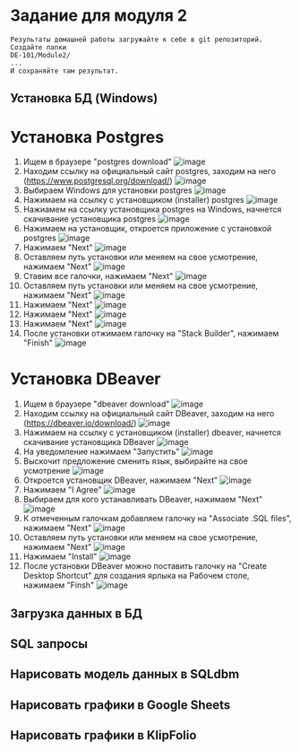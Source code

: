 # Задание для модуля 2

```
Результаты домашней работы загружайте к себе в git репозиторий. Создайте папки
DE-101/Module2/
...
И сохраняйте там результат.
```

## Установка БД (Windows)
# Установка Postgres
1. Ищем в браузере "postgres download"
![image](https://github.com/NikTomski/data-engineering/assets/142725457/48ed4f91-91a3-471a-8932-a2e9dbbb6ff8)
2. Находим ссылку на официальный сайт postgres, заходим на него (https://www.postgresql.org/download/)
![image](https://github.com/NikTomski/data-engineering/assets/142725457/db2f9f96-2759-4eaf-ac7b-565946396e6c)
3. Выбираем Windows для установки postgres
![image](https://github.com/NikTomski/data-engineering/assets/142725457/8d0b5d2e-11ee-4bac-b670-a37727854185)
4. Нажимаем на ссылку с установщиком (installer) postgres
![image](https://github.com/NikTomski/data-engineering/assets/142725457/48e1a910-e3f3-4883-8d4a-bb4f0cb01ad0)
5. Нажиамем на ссылку установщика postgres на Windows, начнется скачивание установщика postgres
![image](https://github.com/NikTomski/data-engineering/assets/142725457/878d110d-ea26-41d7-acd8-c7f5a511ece5)
6. Нажимаем на установщик, откроется приложение с установкой postgres
![image](https://github.com/NikTomski/data-engineering/assets/142725457/d06d55d0-0a78-4a23-8a31-9f3f1bb0af98)
7. Нажимаем "Next"
![image](https://github.com/NikTomski/data-engineering/assets/142725457/a4234e05-e8e7-485c-a837-a63ce5500888)
8. Оставляем путь установки или меняем на свое усмотрение, нажимаем "Next"
![image](https://github.com/NikTomski/data-engineering/assets/142725457/ddd3e228-2196-46cd-9dbd-39eca5a180a0)
9. Ставим все галочки, нажимаем "Next"
![image](https://github.com/NikTomski/data-engineering/assets/142725457/59185ded-e063-48b0-9822-77ed8ffe8e97)
10. Оставляем путь установки или меняем на свое усмотрение, нажимаем "Next"
![image](https://github.com/NikTomski/data-engineering/assets/142725457/747430ca-c99f-4243-a4bb-35593ffc0172)
11. Нажимаем "Next"
![image](https://github.com/NikTomski/data-engineering/assets/142725457/a212dfd9-f93c-4dc3-9e81-e7982af3330d)
12. Нажимаем "Next"
![image](https://github.com/NikTomski/data-engineering/assets/142725457/82eb4d29-9a2d-40fa-b963-9cca23bca0d7)
13. Нажимаем "Next"
![image](https://github.com/NikTomski/data-engineering/assets/142725457/18eb36b4-2a2c-47a5-8db4-591ffd902c19)
14. После установки отжимаем галочку на "Stack Builder", нажимаем "Finish"
![image](https://github.com/NikTomski/data-engineering/assets/142725457/bd661ba5-927c-4636-a71e-8bb42dc054c5)

# Установка DBeaver
1. Ищем в браузере "dbeaver download"
![image](https://github.com/NikTomski/data-engineering/assets/142725457/a40ed8b4-dc1f-43e1-8a49-ec757f709314)
2. Находим ссылку на официальный сайт DBeaver, заходим на него (https://dbeaver.io/download/)
![image](https://github.com/NikTomski/data-engineering/assets/142725457/a55cacfa-4782-4069-9870-5b4d1446a16a)
3. Нажимаем на ссылку с установщиком (installer) dbeaver, начнется скачивание установщика DBeaver
![image](https://github.com/NikTomski/data-engineering/assets/142725457/7d7f8a88-a29e-4603-a718-bcf5a4c81546)
4. На уведомление нажимаем "Запустить"
![image](https://github.com/NikTomski/data-engineering/assets/142725457/4591cbbb-73da-42ce-9cc0-f784d9f4a9ae)
5. Выскочит предложение сменить язык, выбирайте на свое усмотрение
![image](https://github.com/NikTomski/data-engineering/assets/142725457/27939980-2008-42e1-bf71-c7441f4c16ad)
6. Откроется установщик DBeaver, нажимаем "Next"
![image](https://github.com/NikTomski/data-engineering/assets/142725457/42328765-a161-4b2c-9e22-0a46ef6ca449)
7. Нажимаем "I Agree"
![image](https://github.com/NikTomski/data-engineering/assets/142725457/225e1e11-7265-43a7-9711-bc4107390512)
8. Выбираем для кого устанавливать DBeaver, нажимаем "Next"
![image](https://github.com/NikTomski/data-engineering/assets/142725457/a4029daa-91fc-4443-9a21-91e33de9ccf7)
9. К отмеченным галочкам добавляем галочку на "Associate .SQL files", нажимаем "Next"
![image](https://github.com/NikTomski/data-engineering/assets/142725457/1717a0f5-0331-4a42-9a43-b477056bf132)
10. Оставляем путь установки или меняем на свое усмотрение, нажимаем "Next"
![image](https://github.com/NikTomski/data-engineering/assets/142725457/fcd10c71-44ab-42e1-8762-f7b6200d0989)
11. Нажимаем "Install"
![image](https://github.com/NikTomski/data-engineering/assets/142725457/209379d5-c604-42d7-9dfe-a9ca05fde589)
12. После установки DBeaver можно поставить галочку на "Create Desktop Shortcut" для создания ярлыка на Рабочем столе, нажимаем "Finsh"
![image](https://github.com/NikTomski/data-engineering/assets/142725457/8884729e-2c6b-4312-aac2-2e78d7417d2e)

## Загрузка данных в БД

## SQL запросы

## Нарисовать модель данных в SQLdbm

## Нарисовать графики в Google Sheets

## Нарисовать графики в KlipFolio
